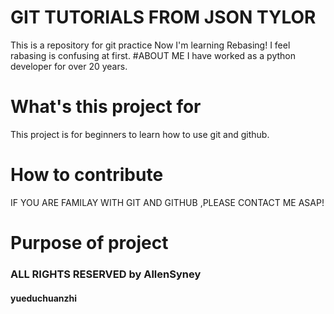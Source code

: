 # GIT TUTORIALS FROM JSON TYLOR

This is a repository for git practice
Now I'm learning Rebasing!
I feel rabasing is confusing at first.
#ABOUT ME
I have worked as a python developer for over 20 years.

# What's this project for

This project is for beginners to learn how to use git and github.

# How to contribute

IF YOU ARE FAMILAY WITH GIT AND GITHUB ,PLEASE CONTACT ME ASAP!

# Purpose of project

### ALL RIGHTS RESERVED by AllenSyney

#### yueduchuanzhi
